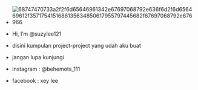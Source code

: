 - ![68747470733a2f2f6d65646961342e67697068792e636f6d2f6d656469612f3571754151686135634850617955797445682f67697068792e676966](https://github.com/user-attachments/assets/12023aae-35eb-4399-b57c-85221f4480e3)

- Hi, I’m @suzylee121
- disini kumpulan project-project yang udah aku buat

- jangan lupa kunjungi
- instagram : @behemots_111
- facebook : xey lee


<!---
suzylee121/suzylee121 is a ✨ special ✨ repository because its `README.md` (this file) appears on your GitHub profile.
You can click the Preview link to take a look at your changes.
--->
